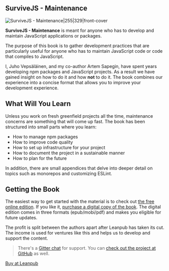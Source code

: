 ## SurviveJS - Maintenance

![SurviveJS - Maintenance|255|329|front-cover](assets/img/maintenance_title_page_small.png)

**SurviveJS - Maintenance** is meant for anyone who has to develop and maintain JavaScript applications or packages.

The purpose of this book is to gather development practices that are particularly useful for anyone who has to maintain JavaScript code or code that compiles to JavaScript.

I, Juho Vepsäläinen, and my co-author Artem Sapegin, have spent years developing npm packages and JavaScript projects. As a result we have gained insight on how to do it and how **not** to do it. The book combines our experience into a concise format that allows you to improve your development experience.

## What Will You Learn

Unless you work on fresh greenfield projects all the time, maintenance concerns are something that will come up fast. The book has been structured into small parts where you learn:

* How to manage npm packages
* How to improve code quality
* How to set up infrastructure for your project
* How to document the project in a sustainable manner
* How to plan for the future

In addition, there are small appendices that delve into deeper detail on topics such as monorepos and customizing ESLint.

## Getting the Book

The easiest way to get started with the material is to check out [the free online edition](/maintenance/preface/). If you like it, [purchase a digital copy of the book](https://leanpub.com/survivejs-maintenance). The digital edition comes in three formats (epub/mobi/pdf) and makes you eligible for future updates.

The profit is split between the authors apart after Leanpub has taken its cut. The income is used for ventures like this and helps us to develop and support the content.

> There's a [Gitter chat](https://gitter.im/survivejs/maintenance) for support. You can [check out the project at GitHub](https://github.com/survivejs/maintenance-book) as well.

<p>
<a class='btn btn--normal btn--buy' href='https://leanpub.com/survivejs-maintenance'>Buy at Leanpub</a>
</p>
